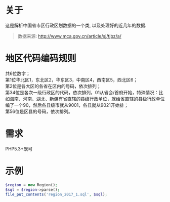 # 关于

这是解析中国省市区行政区划数据的一个类, 以及处理好的近几年的数据. 

> 数据来源: http://www.mca.gov.cn/article/sj/tjbz/a/


# 地区代码编码规则

共6位数字；  
第1位华北区1，东北区2，华东区3，中南区4，西南区5，西北区6；  
第2位是各大区的各省在区内的号码，依次排列；  
第34位是各次一级行政区的代码，依次排列，01从省会/首府开始，特殊情况：比如海南、河南、湖北、新疆有省直辖的县级行政单位，就给省直辖的县级行政单位编了一个90，然后各县级市就从9001，各县就从9021开始排；  
第56位是区县的号码，依次排列。  


# 需求

PHP5.3+既可


# 示例

```php
$region = new Region();
$sql = $region->parse();
file_put_contents('region_2017_1.sql', $sql);
```

